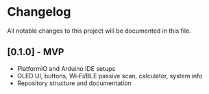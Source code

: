 # Changelog

All notable changes to this project will be documented in this file.

## [0.1.0] - MVP
- PlatformIO and Arduino IDE setups
- OLED UI, buttons, Wi‑Fi/BLE passive scan, calculator, system info
- Repository structure and documentation
